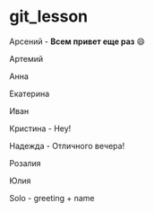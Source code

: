 # git_lesson

Арсений - **Всем привет еще раз** :smile:

Артемий

Анна

Екатерина

Иван

Кристина - Hey!

Надежда - Отличного вечера! 

Розалия

Юлия

Solo - greeting + name
